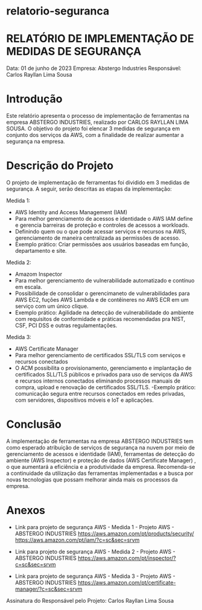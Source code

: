 # relatorio-seguranca
# RELATÓRIO DE IMPLEMENTAÇÃO DE MEDIDAS DE SEGURANÇA

Data: 01 de junho de 2023
Empresa: Abstergo Industries 
Responsável: Carlos Rayllan Lima Sousa

# Introdução
Este relatório apresenta o processo de implementação de ferramentas na empresa ABSTERGO INDUSTRIES, realizado por CARLOS RAYLLAN LIMA SOUSA. O objetivo do projeto foi elencar 3 medidas de segurança em conjunto dos serviços da AWS, com a finalidade de realizar aumentar a segurança na empresa.

# Descrição do Projeto
O projeto de implementação de ferramentas foi dividido em 3 medidas de segurança. A seguir, serão descritas as etapas da implementação:

Medida 1: 
- AWS Identity and Access Management (IAM)
- Para melhor gerenciamento de acessos e identidade o AWS IAM define e gerencia barreiras de proteção e controles de acessos a workloads.
- Definindo quem ou o que pode acessar serviços e recursos na AWS, gerenciamento de maneira centralizada as permissões de acesso. 
- Exemplo prático: Criar permissões aos usuários baseadas em função, departamento e site.

Medida 2: 
-  Amazom Inspector
- Para melhor gerenciamento de vulnerabilidade automatizado e contínuo em escala.
- Possibilidade de consolidar o gerencimaneto de vulnerabilidades para AWS EC2, fuções AWS Lambda e de contêineres no AWS ECR em um serviço com um único clique.
- Exemplo prático: Agilidade na detecção de vulnerabilidade do ambiente com requisitos de conformidade e práticas recomendadas pra NIST, CSF, PCI DSS e outras regulamentações.

Medida 3: 
- AWS Certificate Manager
- Para melhor gerenciamento de certificados SSL/TLS com serviços e recursos conectados
- O ACM possibilita o provisionamento, gerenciamento e implantação de certificados SLL/TLS públicos e privados para uso de serviços da AWS e recursos internos conectados eliminando processos manuais de compra, upload e renovação de certificados SSL/TLS.
-Exemplo prático: comunicação segura entre recursos conectados em redes privadas, com servidores, dispositivos móveis e IoT e aplicações.

# Conclusão
A implementação de ferramentas na empresa ABSTERGO INDUSTRIES tem como esperado atribuição de serviços de segurança na nuvem por meio de gerenciamento de acessos e identidade (IAM), ferramentas de detecção do ambiente (AWS Inspector) e proteção de dados (AWS Certificate Manager) , o que aumentará a eficiência e a produtividade da empresa. Recomenda-se a continuidade da utilização das ferramentas implementadas e a busca por novas tecnologias que possam melhorar ainda mais os processos da empresa.

# Anexos

- Link para projeto de segurança AWS -  Medida 1 - Projeto AWS - ABSTERGO INDUSTRIES
https://aws.amazon.com/pt/products/security/
https://aws.amazon.com/pt/iam/?c=sc&sec=srvm

- Link para projeto de segurança AWS -  Medida 2 - Projeto AWS - ABSTERGO INDUSTRIES
https://aws.amazon.com/pt/inspector/?c=sc&sec=srvm

- Link para projeto de segurança AWS -  Medida 3 - Projeto AWS - ABSTERGO INDUSTRIES
https://aws.amazon.com/pt/certificate-manager/?c=sc&sec=srvm


Assinatura do Responsável pelo Projeto: 
Carlos Rayllan Lima Sousa
